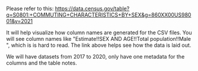 Please refer to this:
https://data.census.gov/table?q=S0801:+COMMUTING+CHARACTERISTICS+BY+SEX&g=860XX00US98001&y=2021

It will help visualize how column names are generated for the CSV files. You will see column names like "Estimate!!SEX AND AGE!!Total population!!Male
", which is is hard to read. The link above helps see how the data is laid out.

We will have datasets from 2017 to 2020, only have one metadata for the columns and the table notes.

